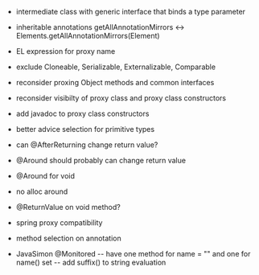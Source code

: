 - intermediate class with generic interface that binds a type parameter
- inheritable annotations getAllAnnotationMirrors <-> Elements.getAllAnnotationMirrors(Element)

- EL expression for proxy name
- exclude Cloneable, Serializable, Externalizable, Comparable
- reconsider proxing Object methods and common interfaces
- reconsider visibilty of proxy class and proxy class constructors
- add javadoc to proxy class constructors
- better advice selection for primitive types
- can @AfterReturning change return value?
- @Around should probably can change return value
- @Around for void
- no alloc around
- @ReturnValue on void method?
- spring proxy compatibility
- method selection on annotation
- JavaSimon @Monitored
-- have one method for name = "" and one for name() set
-- add suffix() to string evaluation

